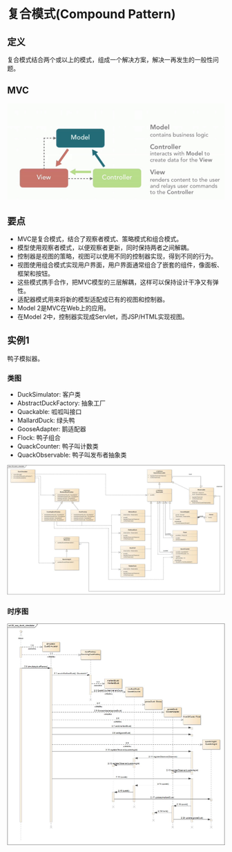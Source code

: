 # 复合模式(Compound Pattern)

## 定义

复合模式结合两个或以上的模式，组成一个解决方案，解决一再发生的一般性问题。

## MVC

![](../../_static/25_mvc.jpg)

## 要点

-   MVC是复合模式，结合了观察者模式、策略模式和组合模式。
-   模型使用观察者模式，以便观察者更新，同时保持两者之间解耦。
-   控制器是视图的策略，视图可以使用不同的控制器实现，得到不同的行为。
-   视图使用组合模式实现用户界面，用户界面通常组合了嵌套的组件，像面板、框架和按钮。
-   这些模式携手合作，把MVC模型的三层解耦，这样可以保持设计干净又有弹性。
-   适配器模式用来将新的模型适配成已有的视图和控制器。
-   Model 2是MVC在Web上的应用。
-   在Model 2中，控制器实现成Servlet，而JSP/HTML实现视图。

## 实例1

鸭子模拟器。

### 类图

-   DuckSimulator: 客户类
-   AbstractDuckFactory: 抽象工厂
-   Quackable: 呱呱叫接口
-   MallardDuck: 绿头鸭
-   GooseAdapter: 鹅适配器
-   Flock: 鸭子组合
-   QuackCounter: 鸭子叫计数类
-   QuackObservable: 鸭子叫发布者抽象类

![](../../_static/25_duck_simulator.jpg)

### 时序图

![](../../_static/25_seq_duck_simulator.jpg)
